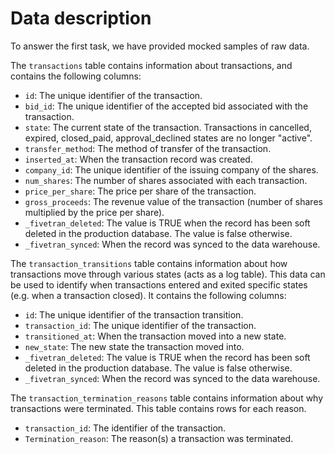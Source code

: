 # Data description

To answer the first task, we have provided mocked samples of raw data.

The `transactions` table contains information about transactions, and contains the following columns:

- `id`: The unique identifier of the transaction.
- `bid_id`: The unique identifier of the accepted bid associated with the transaction.
- `state`: The current state of the transaction. Transactions in cancelled, expired, closed_paid, approval_declined states are no longer "active".
- `transfer_method`: The method of transfer of the transaction.
- `inserted_at`: When the transaction record was created.
- `company_id`: The unique identifier of the issuing company of the shares.
- `num_shares`: The number of shares associated with each transaction.
- `price_per_share`: The price per share of the transaction.
- `gross_proceeds`: The revenue value of the transaction (number of shares multiplied by the price per share).
- `_fivetran_deleted`: The value is TRUE when the record has been soft deleted in the production database. The value is false otherwise.
- `_fivetran_synced`: When the record was synced to the data warehouse.

The `transaction_transitions` table contains information about how transactions move through various states (acts as a log table).
This data can be used to identify when transactions entered and exited specific states (e.g. when a transaction closed).
It contains the following columns:

- `id`: The unique identifier of the transaction transition.
- `transaction_id`: The unique identifier of the transaction.
- `transitioned_at`: When the transaction moved into a new state.
- `new_state`: The new state the transaction moved into.
- `_fivetran_deleted`: The value is TRUE when the record has been soft deleted in the production database. The value is false otherwise.
- `_fivetran_synced`: When the record was synced to the data warehouse.

The `transaction_termination_reasons` table contains information about why transactions were terminated. This table contains rows for each reason.

- `transaction_id`: The identifier of the transaction.
- `Termination_reason`: The reason(s) a transaction was terminated.
